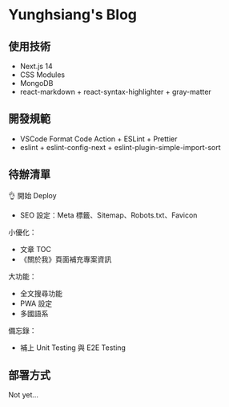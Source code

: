 # Yunghsiang's Blog

## 使用技術

- Next.js 14
- CSS Modules
- MongoDB
- react-markdown + react-syntax-highlighter + gray-matter

## 開發規範

- VSCode Format Code Action + ESLint + Prettier
- eslint + eslint-config-next + eslint-plugin-simple-import-sort

## 待辦清單

👌 開始 Deploy

- SEO 設定：Meta 標籤、Sitemap、Robots.txt、Favicon

小優化：

- 文章 TOC
- 《關於我》頁面補充專案資訊

大功能：

- 全文搜尋功能
- PWA 設定
- 多國語系

備忘錄：

- 補上 Unit Testing 與 E2E Testing

## 部署方式

Not yet...
